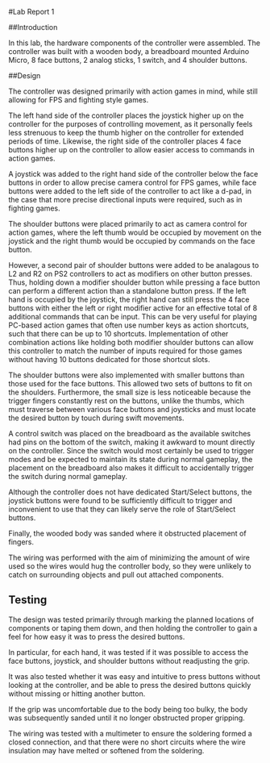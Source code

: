 #Lab Report 1

##Introduction

In this lab, the hardware components of the controller were assembled. The controller was built with a wooden body, a breadboard mounted Arduino Micro, 8 face buttons, 2 analog sticks, 1 switch, and 4 shoulder buttons.

##Design

The controller was designed primarily with action games in mind, while still allowing for FPS and fighting style games.

The left hand side of the controller places the joystick higher up on the controller for the purposes of controlling movement, as it personally feels less strenuous to keep the thumb higher on the controller for extended periods of time. Likewise, the right side of the controller places 4 face buttons higher up on the controller to allow easier access to commands in action games.

A joystick was added to the right hand side of the controller below the face buttons in order to allow precise camera control for FPS games, while face buttons were added to the left side of the controller to act like a d-pad, in the case that more precise directional inputs were required, such as in fighting games.

The shoulder buttons were placed primarily to act as camera control for action games, where the left thumb would be occupied by movement on the joystick and the right thumb would be occupied by commands on the face button.

However, a second pair of shoulder buttons were added to be analagous to L2 and R2 on PS2 controllers to act as modifiers on other button presses. Thus, holding down a modifier shoulder button while pressing a face button can perform a different action than a standalone button press. If the left hand is occupied by the joystick, the right hand can still press the 4 face buttons with either the left or right modifier active for an effective total of 8 additional commands that can be input. This can be very useful for playing PC-based action games that often use number keys as action shortcuts, such that there can be up to 10 shortcuts. Implementation of other combination actions like holding both modifier shoulder buttons can allow this controller to match the number of inputs required for those games without having 10 buttons dedicated for those shortcut slots.

The shoulder buttons were also implemented with smaller buttons than those used for the face buttons. This allowed two sets of buttons to fit on the shoulders. Furthermore, the small size is less noticeable because the trigger fingers constantly rest on the buttons, unlike the thumbs, which must traverse between various face buttons and joysticks and must locate the desired button by touch during swift movements.

A control switch was placed on the breadboard as the available switches had pins on the bottom of the switch, making it awkward to mount directly on the controller. Since the switch would most certainly be used to trigger modes and be expected to maintain its state during normal gameplay, the placement on the breadboard also makes it difficult to accidentally trigger the switch during normal gameplay.

Although the controller does not have dedicated Start/Select buttons, the joystick buttons were found to be sufficiently difficult to trigger and inconvenient to use that they can likely serve the role of Start/Select buttons.

Finally, the wooded body was sanded where it obstructed placement of fingers.

The wiring was performed with the aim of minimizing the amount of wire used so the wires would hug the controller body, so they were unlikely to catch on surrounding objects and pull out attached components.

## Testing

The design was tested primarily through marking the planned locations of components or taping them down, and then holding the controller to gain a feel for how easy it was to press the desired buttons.

In particular, for each hand, it was tested if it was possible to access the face buttons, joystick, and shoulder buttons without readjusting the grip.

It was also tested whether it was easy and intuitive to press buttons without looking at the controller, and be able to press the desired buttons quickly without missing or hitting another button.

If the grip was uncomfortable due to the body being too bulky, the body was subsequently sanded until it no longer obstructed proper gripping.

The wiring was tested with a multimeter to ensure the soldering formed a closed connection, and that there were no short circuits where the wire insulation may have melted or softened from the soldering.

##
